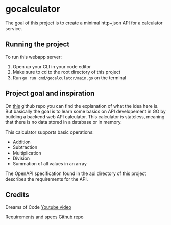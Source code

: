# gocalculator
The goal of this project is to create a minimal http+json API for a calculator service.

## Running the project
To run this webapp server:
1. Open up your CLI in your code editor
2. Make sure to cd to the root directory of this project
3. Run `go run cmd/gocalculator/main.go` on the terminal

## Project goal and inspiration
On [this](https://github.com/dreamsofcode-io/goprojects/tree/47ad97d536752ff5da6703d8cac78c0edf247d89/02-backend-api) github repo you can find the explanation of what the idea here is.
But basically the goal is to learn some basics on API developement in GO by building a backend web API calculator. This calculator is stateless, meaning that there is no data stored in a database or in memory.

This calculator supports basic operations:
- Addition
- Subtraction
- Multiplication
- Division
- Summation of all values in an array

The OpenAPI specification found in the [api](/api/api-spec.yaml) directory of this project describes the requirements for the API.

## Credits
Dreams of Code [Youtube video](https://youtu.be/gXmznGEW9vo?t=157)

Requirements and specs [Github repo](https://github.com/dreamsofcode-io/goprojects/tree/47ad97d536752ff5da6703d8cac78c0edf247d89/02-backend-api)
